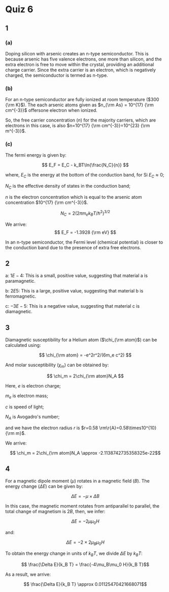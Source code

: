 # Quiz 6

## 1

### (a)

Doping silicon with arsenic creates an n-type semiconductor. This is because arsenic has five valence electrons, one more than silicon, and the extra electron is free to move within the crystal, providing an additional charge carrier. Since the extra carrier is an electron, which is negatively charged, the semiconductor is termed as n-type.

### (b)

For an n-type semiconductor are fully ionized at room temperature ($300 {\rm K}$). The each arsenic atoms given as $n_{\rm As} = 10^{17} {\rm cm^{-3}}$ offersone electron when ionized.

So, the free carrier concentration ($n$) for the majority carriers, which are electrons in this case, is also $n=10^{17} {\rm cm^{-3}}=10^{23} {\rm m^{-3}}$.

### (c)

The fermi energy is given by:

$$ E_F = E_C - k_BT\ln{\frac{N_C}{n}} $$

where, $E_C$ is the energy at the bottom of the conduction band, for Si $E_C \approx 0$;

$N_C$ is the effective density of states in the conduction band;

$n$ is the electron concentration which is equal to the arsenic atom concentration $10^{17} {\rm cm^{-3}}$.

$$ N_C = 2 (2\pi m_ek_BT/\hbar^2)^{3/2}$$

We arrive:
$$ E_F = -1.3928 {\rm eV} $$

In an n-type semiconductor, the Fermi level (chemical potential) is closer to the conduction band due to the presence of extra free electrons. 

## 2

a: $1E−4$: This is a small, positive value, suggesting that material a is paramagnetic.

b: $2E5$: This is a large, positive value, suggesting that material b is ferromagnetic.

c: $−3E-5$: This is a negative value, suggesting that material c is diamagnetic.

## 3

Diamagnetic susceptibility for a Helium atom ($\chi_{\rm atom}$) can be calculated using:

$$ \chi_{\rm atom} = -e^2r^2/(6m_e c^2) $$

And molar susceptibility ($\chi_m$) can be obtained by:

$$ \chi_m = 2\chi_{\rm atom}N_A $$

Here, $e$ is electron charge;

$m_e$ is electron mass;

$c$ is speed of light;

$N_A$ is Avogadro's number;

and we have the electron radius $r$ is $r=0.58 \rm\r{A}=0.58\times10^{10}{\rm m}$.

We arrive:

$$ \chi_m = 2\chi_{\rm atom}N_A \approx -2.1138742735358325e-22$$

## 4

For a magnetic dipole moment ($µ$) rotates in a magnetic field ($B$). The energy change ($\Delta E$) can be given by:

$$ \Delta E = -\mu \times \Delta B $$

In this case, the magnetic moment rotates from antiparallel to parallel, the total change of magnetism is $2B$, then, we infer:

$$ \Delta E = -2\mu\mu_0H $$

and:

$$ \Delta E = -2\times2\mu_B\mu_0H $$

To obtain the energy change in units of $k_BT$, we divide $\Delta E$ by $k_B T$:

$$ \frac{\Delta E}{k_B T} = \frac{-4\mu_B\mu_0 H}{k_B T}$$

As a result, we arrive:

$$ \frac{\Delta E}{k_B T} \approx 0.01125470421668071$$
